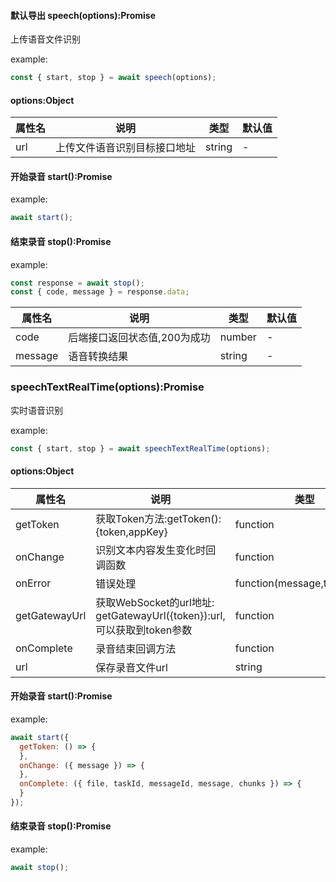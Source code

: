 #### 默认导出 speech(options):Promise

上传语音文件识别

example:

```javascript
const { start, stop } = await speech(options);
```

#### options:Object

| 属性名 | 说明             | 类型     | 默认值 |
|-----|----------------|--------|-----|
| url | 上传文件语音识别目标接口地址 | string | -   |

#### 开始录音 start():Promise

example:

```javascript
await start();
```

#### 结束录音 stop():Promise

example:

```javascript
const response = await stop();
const { code, message } = response.data;
```

| 属性名     | 说明               | 类型     | 默认值 |
|---------|------------------|--------|-----|
| code    | 后端接口返回状态值,200为成功 | number | -   |
| message | 语音转换结果           | string | -   |

### speechTextRealTime(options):Promise

实时语音识别

example:

```javascript
const { start, stop } = await speechTextRealTime(options);
```

#### options:Object

| 属性名           | 说明                                                         | 类型                           | 默认值                                    |
|---------------|------------------------------------------------------------|------------------------------|----------------------------------------|
| getToken      | 获取Token方法:getToken():{token,appKey}                        | function                     | -                                      |
| onChange      | 识别文本内容发生变化时回调函数                                            | function                     | ({message}) => {console.log(message);} |
| onError       | 错误处理                                                       | function(message,type,error) | -                                      |
| getGatewayUrl | 获取WebSocket的url地址: getGatewayUrl({token}):url,可以获取到token参数 | function                     | -                                      |
| onComplete    | 录音结束回调方法                                                   | function                     | -                                      |
| url           | 保存录音文件url                                                  | string                       | -                                      |

#### 开始录音 start():Promise

example:

```javascript
await start({
  getToken: () => {
  },
  onChange: ({ message }) => {
  },
  onComplete: ({ file, taskId, messageId, message, chunks }) => {
  }
});
```

#### 结束录音 stop():Promise

example:

```javascript
await stop();
```